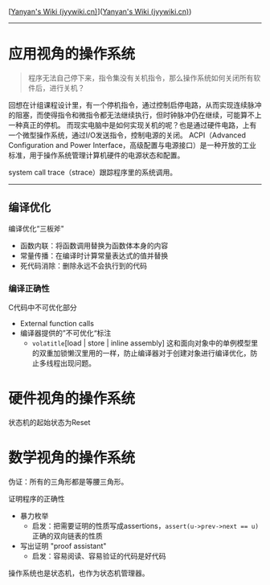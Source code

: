 [[Yanyan's Wiki (jyywiki.cn)](https://jyywiki.cn/)]([Yanyan's Wiki (jyywiki.cn)](https://jyywiki.cn/))

---
# 应用视角的操作系统

>程序无法自己停下来，指令集没有关机指令，那么操作系统如何关闭所有软件后，进行关机？

回想在计组课程设计里，有一个停机指令，通过控制启停电路，从而实现连续脉冲的阻塞，而使得指令和微指令都无法继续执行，但时钟脉冲仍在继续，可能算不上一种真正的停机。
而现实电脑中是如何实现关机的呢？也是通过硬件电路，上有一个微型操作系统，通过I/O发送指令，控制电源的关闭。
ACPI（Advanced Configuration and Power Interface，高级配置与电源接口）是一种开放的工业标准，用于操作系统管理计算机硬件的电源状态和配置。

system call trace（strace）跟踪程序里的系统调用。

---
## 编译优化

编译优化“三板斧"
- 函数内联：将函数调用替换为函数体本身的内容
- 常量传播：在编译时计算常量表达式的值并替换
- 死代码消除：删除永远不会执行到的代码

### 编译正确性

C代码中不可优化部分
- External function calls
- 编译器提供的”不可优化“标注
	- `volatitle`\[load | store | inline assembly] 这和面向对象中的单例模型里的双重加锁懒汉里用的一样，防止编译器对于创建对象进行编译优化，防止多线程出现问题。

# 硬件视角的操作系统

状态机的起始状态为Reset

# 数学视角的操作系统

伪证：所有的三角形都是等腰三角形。

证明程序的正确性
- 暴力枚举
	- 启发：把需要证明的性质写成assertions，`assert(u->prev->next == u)`正确的双向链表的性质
- 写出证明 "proof assistant"
	- 启发：容易阅读、容易验证的代码是好代码

操作系统也是状态机，也作为状态机管理器。